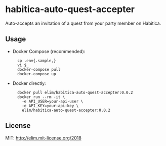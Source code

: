 habitica-auto-quest-accepter
============================

Auto-accepts an invitation of a quest from your party member on Habitica.

Usage
-----

* Docker Compose (recommended):

        cp .env{.sample,}
        vi $_
        docker-compose pull
        docker-compose up

* Docker directly:

        docker pull elim/habitica-auto-quest-accepter:0.0.2
        docker run --rm -it \
          -e API_USER=your-api-user \
          -e API_KEY=your-api-key \
          elim/habitica-auto-quest-accepter:0.0.2

License
-------

MIT: http://elim.mit-license.org/2018
